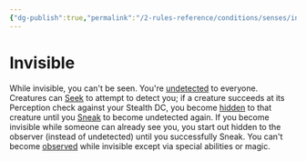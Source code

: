 ```yaml
---
{"dg-publish":true,"permalink":"/2-rules-reference/conditions/senses/invisible/","noteIcon":""}
---
```


# Invisible

While invisible, you can't be seen. You're [undetected](https://2e.aonprd.com/Conditions.aspx?ID=39) to everyone. Creatures can [Seek](https://2e.aonprd.com/Actions.aspx?ID=84) to attempt to detect you; if a creature succeeds at its Perception check against your Stealth DC, you become [hidden](https://2e.aonprd.com/Conditions.aspx?ID=22) to that creature until you [Sneak](https://2e.aonprd.com/Actions.aspx?ID=63) to become undetected again. If you become invisible while someone can already see you, you start out hidden to the observer (instead of undetected) until you successfully Sneak. You can't become [observed](https://2e.aonprd.com/Conditions.aspx?ID=27) while invisible except via special abilities or magic.